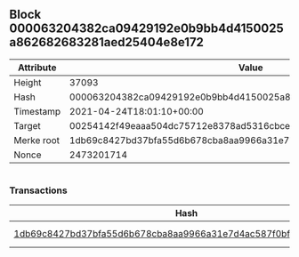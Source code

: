 ## Block 000063204382ca09429192e0b9bb4d4150025a862682683281aed25404e8e172

Attribute | Value
--- | ---
Height | 37093
Hash | 000063204382ca09429192e0b9bb4d4150025a862682683281aed25404e8e172
Timestamp | 2021-04-24T18:01:10+00:00
Target | 00254142f49eaaa504dc75712e8378ad5316cbcead634704b3734b6271167cc4
Merke root | 1db69c8427bd37bfa55d6b678cba8aa9966a31e7d4ac587f0bf69acf1cdd61c0
Nonce | 2473201714

```

```

### Transactions

Hash | Amount
--- | ---
[1db69c8427bd37bfa55d6b678cba8aa9966a31e7d4ac587f0bf69acf1cdd61c0](1db69c8427bd37bfa55d6b678cba8aa9966a31e7d4ac587f0bf69acf1cdd61c0.md) | 10.00000000 SKEPTI 
